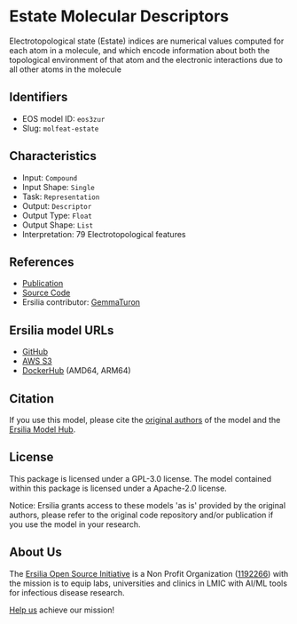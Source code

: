 # Estate Molecular Descriptors

Electrotopological state (Estate) indices are numerical values computed for each atom in a molecule, and which encode information about both the topological environment of that atom and the electronic interactions due to all other atoms in the molecule

## Identifiers

* EOS model ID: `eos3zur`
* Slug: `molfeat-estate`

## Characteristics

* Input: `Compound`
* Input Shape: `Single`
* Task: `Representation`
* Output: `Descriptor`
* Output Type: `Float`
* Output Shape: `List`
* Interpretation: 79 Electrotopological features

## References

* [Publication](https://link.springer.com/article/10.1023/A:1015952613760)
* [Source Code](https://molfeat.datamol.io/featurizers/estate)
* Ersilia contributor: [GemmaTuron](https://github.com/GemmaTuron)

## Ersilia model URLs
* [GitHub](https://github.com/ersilia-os/eos3zur)
* [AWS S3](https://ersilia-models-zipped.s3.eu-central-1.amazonaws.com/eos3zur.zip)
* [DockerHub](https://hub.docker.com/r/ersiliaos/eos3zur) (AMD64, ARM64)

## Citation

If you use this model, please cite the [original authors](https://link.springer.com/article/10.1023/A:1015952613760) of the model and the [Ersilia Model Hub](https://github.com/ersilia-os/ersilia/blob/master/CITATION.cff).

## License

This package is licensed under a GPL-3.0 license. The model contained within this package is licensed under a Apache-2.0 license.

Notice: Ersilia grants access to these models 'as is' provided by the original authors, please refer to the original code repository and/or publication if you use the model in your research.

## About Us

The [Ersilia Open Source Initiative](https://ersilia.io) is a Non Profit Organization ([1192266](https://register-of-charities.charitycommission.gov.uk/charity-search/-/charity-details/5170657/full-print)) with the mission is to equip labs, universities and clinics in LMIC with AI/ML tools for infectious disease research.

[Help us](https://www.ersilia.io/donate) achieve our mission!